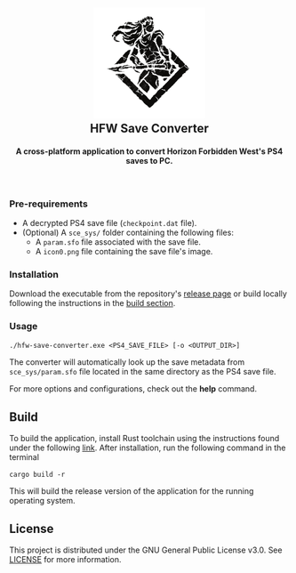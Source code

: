 <!--suppress HtmlDeprecatedAttribute, CheckImageSize -->
<h2 align="center">
  <a href="https://github.com/zakuciael/hfw-save-converter">
    <img alt="Horizon Forbidden West Save Converter" src="assets/logo.png" width="200px" />
  </a>
  <br />
  HFW Save Converter
</h2>

<h4 align="center">
    A cross-platform application to convert Horizon Forbidden West's PS4 saves to PC. <br />
</h4>
<br />

### Pre-requirements

- A decrypted PS4 save file (`checkpoint.dat` file).
- (Optional) A `sce_sys/` folder containing the following files:
    - A `param.sfo` file associated with the save file.
    - A `icon0.png` file containing the save file's image.

### Installation

Download the executable from the
repository's [release page](https://github.com/zakuciael/hfw-save-converter/releases/latest) or build locally following
the instructions in the [build section](#build).

### Usage

```shell
./hfw-save-converter.exe <PS4_SAVE_FILE> [-o <OUTPUT_DIR>]
```

The converter will automatically look up the save metadata from `sce_sys/param.sfo` file located in the same directory
as the PS4 save file.

For more options and configurations, check out the **help** command.

## Build

To build the application, install Rust toolchain using the instructions found under the
following [link](https://rustup.rs/).
After installation, run the following command in the terminal

```shell
cargo build -r
```

This will build the release version of the application for the running operating system.

## License

This project is distributed under the GNU General Public License v3.0.
See [LICENSE](LICENSE) for more information.